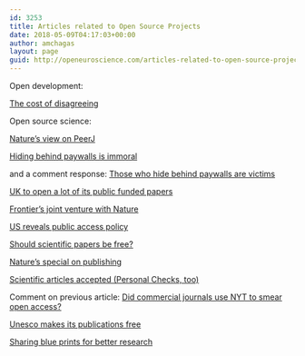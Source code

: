 ```yaml
---
id: 3253
title: Articles related to Open Source Projects
date: 2018-05-09T04:17:03+00:00
author: amchagas
layout: page
guid: http://openeuroscience.com/articles-related-to-open-source-projects-copy/
---
```

Open development:

[The cost of disagreeing](http://www.omgubuntu.co.uk/2013/02/motivation-community-and-the-cost-of-disagreeing)

Open source science:

[Nature&#8217;s view on PeerJ](http://www.nature.com/news/journal-offers-flat-fee-for-all-you-can-publish-1.10811)

[Hiding behind paywalls is immoral](http://www.guardian.co.uk/science/blog/2013/jan/17/open-access-publishing-science-paywall-immoral)

and a comment response: [Those who hide behind paywalls are victims](http://www.guardian.co.uk/science/blog/2013/jan/23/open-access-publish-paywalls-victims-perpetrators) 

[UK to open a lot of its public funded papers](http://blogs.nature.com/news/2012/11/uk-research-funders-announce-grants-for-open-access-publishing.html)

[Frontier&#8217;s joint venture with Nature](http://www.frontiersin.org/news/Nature_Publishing_Group_and_Frontiers_form_alliance_to_further_open_science/266)

[US reveals public access policy](http://news.sciencemag.org/scienceinsider/2013/02/white-house-unveils-long-awaited.html) 

[Should scientific papers be free?](http://news.sciencemag.org/sciencenow/2013/03/live-chat-should-scientific-pape.html?ref=em)

[Nature&#8217;s special on publishing](http://www.nature.com/news/specials/scipublishing/index.html?WT.ec_id=NATURE-20130328)

[Scientific articles accepted (Personal Checks, too)](http://www.nytimes.com/2013/04/08/health/for-scientists-an-exploding-world-of-pseudo-academia.html?_r=0)

Comment on previous article: [Did commercial journals use NYT to smear open access?](http://bollier.org/blog/did-commercial-journals-use-nyt-smear-open-access-0)

[Unesco makes its publications free](http://www.unicmanila.org/index.php?mod=press_releases&id=140)

[Sharing blue prints for better research](http://www.nature.com/nmeth/journal/v10/n7/full/nmeth.2554.html)